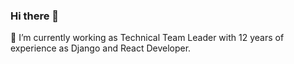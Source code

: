 ### Hi there 👋
🔭 I’m currently working as Technical Team Leader with 12 years of experience as Django and React Developer.
<!--

<h3 align="center">A Senior full-stack Developer from Belgium</h3>

<p align="center">
 <img width="100px" src="https://res.cloudinary.com/anuraghazra/image/upload/v1594908242/logo_ccswme.svg" align="center" alt="GitHub Readme Stats" />
 <h2 align="center">GitHub Readme Stats</h2>
 <p align="center">Get dynamically generated GitHub stats on your readmes!</p>
</p>
  <p align="center">
    <a href="https://github.com/abdelkhalekbakkari/github-readme-stats/actions">
      <img alt="Tests Passing" src="https://github.com/abdelkhalekbakkari/github-readme-stats/workflows/Test/badge.svg" />
    </a>
    <a href="https://codecov.io/gh/abdelkhalekbakkari/github-readme-stats">
      <img src="https://codecov.io/gh/abdelkhalekbakkari/github-readme-stats/branch/master/graph/badge.svg" />
    </a>
    <a href="https://github.com/abdelkhalekbakkari/github-readme-stats/issues">
      <img alt="Issues" src="https://img.shields.io/github/issues/abdelkhalekbakkari/github-readme-stats?color=0088ff" />
    </a>
    <a href="https://github.com/abdelkhalekbakkari/github-readme-stats/pulls">
      <img alt="GitHub pull requests" src="https://img.shields.io/github/issues-pr/abdelkhalekbakkari/github-readme-stats?color=0088ff" />
    </a>
    <br />
    <br />
    <a href="https://a.paddle.com/v2/click/16413/119403?link=1227">
      <img src="https://img.shields.io/badge/Supported%20by-VSCode%20Power%20User%20%E2%86%92-gray.svg?colorA=655BE1&colorB=4F44D6&style=for-the-badge"/>
    </a>
    <a href="https://a.paddle.com/v2/click/16413/119403?link=2345">
      <img src="https://img.shields.io/badge/Supported%20by-Node%20Cli.com%20%E2%86%92-gray.svg?colorA=61c265&colorB=4CAF50&style=for-the-badge"/>
    </a>
  </p>

  <p align="center">
    <a href="#demo">View Demo</a>
    ·
    <a href="https://github.com/abdelkhalekbakkari/github-readme-stats/issues/new/choose">Report Bug</a>
    ·
    <a href="https://github.com/abdelkhalekbakkari/github-readme-stats/issues/new/choose">Request Feature</a>
  </p>
  <p align="center">
    <a href="/docs/readme_fr.md">Français </a>
    ·
    <a href="/docs/readme_cn.md">简体中文</a>
    ·
    <a href="/docs/readme_es.md">Español</a>
    ·
    <a href="/docs/readme_de.md">Deutsch</a>
    ·
    <a href="/docs/readme_ja.md">日本語</a>
    ·
    <a href="/docs/readme_pt-BR.md">Português Brasileiro</a>
    ·
    <a href="/docs/readme_it.md">Italiano</a>
    ·
    <a href="/docs/readme_kr.md">한국어</a>
    .
    <a href="/docs/readme_nl.md">Nederlands</a>
    .
    <a href="/docs/readme_np.md">नेपाली</a>
    .
    <a href="/docs/readme_tr.md">Türkçe</a>
  </p>
</p>
<p align="center">Love the project? Please consider <a href="https://www.paypal.me/abdelkhalekbakkari">donating</a> to help it improve!







### Themes

With inbuilt themes, you can customize the look of the card without doing any [manual customization](#customization).

Use `&theme=THEME_NAME` parameter like so :-

```md
![Anurag's GitHub stats](https://github-readme-stats.vercel.app/api?username=abdelkhalekbakkari&show_icons=true&theme=radical)
```

#### All inbuilt themes :-

dark, radical, merko, gruvbox, tokyonight, onedark, cobalt, synthwave, highcontrast, dracula

<img src="https://res.cloudinary.com/anuraghazra/image/upload/v1595174536/grs-themes_l4ynja.png" alt="GitHub Readme Stats Themes" width="600px"/>

You can look at a preview for [all available themes](./themes/README.md) or checkout the [theme config file](./themes/index.js) & **you can also contribute new themes** if you like :D

### Customization

You can customize the appearance of your `Stats Card` or `Repo Card` however you wish with URL params.

#### Common Options:

- `title_color` - Card's title color _(hex color)_
- `text_color` - Body text color _(hex color)_
- `icon_color` - Icons color if available _(hex color)_
- `border_color` - Card's border color _(hex color)_. (Does not apply when `hide_border` is enabled)
- `bg_color` - Card's background color _(hex color)_ **or** a gradient in the form of _angle,start,end_
- `hide_border` - Hides the card's border _(boolean)_
- `theme` - name of the theme, choose from [all available themes](./themes/README.md)
- `cache_seconds` - set the cache header manually _(min: 1800, max: 86400)_
- `locale` - set the language in the card _(e.g. cn, de, es, etc.)_
- `border_radius` - Corner rounding on the card_

##### Gradient in bg_color

You can provide multiple comma-separated values in bg_color option to render a gradient, the format of the gradient is :-

```
&bg_color=DEG,COLOR1,COLOR2,COLOR3...COLOR10
```

> Note on cache: Repo cards have a default cache of 4 hours (14400 seconds) if the fork count & star count is less than 1k, otherwise, it's 2 hours (7200 seconds). Also, note that the cache is clamped to a minimum of 2 hours and a maximum of 24 hours.

#### Stats Card Exclusive Options:

- `hide` - Hides the specified items from stats _(Comma-separated values)_
- `hide_title` - _(boolean)_
- `hide_rank` - _(boolean)_ hides the rank and automatically resizes the card width
- `show_icons` - _(boolean)_
- `include_all_commits` - Count total commits instead of just the current year commits _(boolean)_
- `count_private` - Count private commits _(boolean)_
- `line_height` - Sets the line-height between text _(number)_
- `custom_title` - Sets a custom title for the card
- `disable_animations` - Disables all animations in the card _(boolean)_

#### Repo Card Exclusive Options:

- `show_owner` - Show the repo's owner name _(boolean)_

#### Language Card Exclusive Options:

- `hide` - Hide the languages specified from the card _(Comma-separated values)_
- `hide_title` - _(boolean)_
- `layout` - Switch between two available layouts `default` & `compact`
- `card_width` - Set the card's width manually _(number)_
- `langs_count` - Show more languages on the card, between 1-10, defaults to 5 _(number)_
- `exclude_repo` - Exclude specified repositories _(Comma-separated values)_
- `custom_title` - Sets a custom title for the card

> :warning: **Important:**
> Language names should be uri-escaped, as specified in [Percent Encoding](https://en.wikipedia.org/wiki/Percent-encoding)
> (i.e: `c++` should become `c%2B%2B`, `jupyter notebook` should become `jupyter%20notebook`, etc.) You can use
> [urlencoder.org](https://www.urlencoder.org/) to help you do this automatically.

#### Wakatime Card Exclusive Options:

- `hide` - Hide the languages specified from the card _(Comma-separated values)_
- `hide_title` - _(boolean)_
- `line_height` - Sets the line-height between text _(number)_
- `hide_progress` - Hides the progress bar and percentage _(boolean)_
- `custom_title` - Sets a custom title for the card
- `layout` - Switch between two available layouts `default` & `compact`
- `langs_count` - Limit number of languages on the card, defaults to all reported langauges
- `api_domain` - Set a custom API domain for the card, e.g. to use services like [Hakatime](https://github.com/mujx/hakatime) or [Wakapi](https://github.com/muety/wakapi)
- `range` – Request a range different from your WakaTime default, e.g. `last_7_days`. See [WakaTime API docs](https://wakatime.com/developers#stats) for list of available options.

---

# GitHub Extra Pins

GitHub extra pins allow you to pin more than 6 repositories in your profile using a GitHub readme profile.

Yay! You are no longer limited to 6 pinned repositories.

### Usage

Copy-paste this code into your readme and change the links.

Endpoint: `api/pin?username=abdelkhalekbakkari&repo=github-readme-stats`

```md
[![Readme Card](https://github-readme-stats.vercel.app/api/pin/?username=abdelkhalekbakkari&repo=github-readme-stats)](https://github.com/abdelkhalekbakkari/github-readme-stats)
```

### Demo

[![Readme Card](https://github-readme-stats.vercel.app/api/pin/?username=abdelkhalekbakkari&repo=github-readme-stats)](https://github.com/abdelkhalekbakkari/github-readme-stats)

Use [show_owner](#customization) variable to include the repo's owner username

[![Readme Card](https://github-readme-stats.vercel.app/api/pin/?username=abdelkhalekbakkari&repo=github-readme-stats&show_owner=true)](https://github.com/abdelkhalekbakkari/github-readme-stats)

# Top Languages Card

The top languages card show a GitHub user's most frequently used top language.

_NOTE: Top Languages does not indicate my skill level or anything like that; it's a GitHub metric to determine which languages have the most code on GitHub. It's a new feature of github-readme-stats._

### Usage

Copy-paste this code into your readme and change the links.

Endpoint: `api/top-langs?username=abdelkhalekbakkari`

```md
[![Top Langs](https://github-readme-stats.vercel.app/api/top-langs/?username=abdelkhalekbakkari)](https://github.com/abdelkhalekbakkari/github-readme-stats)
```

### Exclude individual repositories

You can use `?exclude_repo=repo1,repo2` parameter to exclude individual repositories.

```md
[![Top Langs](https://github-readme-stats.vercel.app/api/top-langs/?username=abdelkhalekbakkari&exclude_repo=github-readme-stats,abdelkhalekbakkari.github.io)](https://github.com/abdelkhalekbakkari/github-readme-stats)
```

### Hide individual languages

You can use `?hide=language1,language2` parameter to hide individual languages.

```md
[![Top Langs](https://github-readme-stats.vercel.app/api/top-langs/?username=abdelkhalekbakkari&hide=javascript,html)](https://github.com/abdelkhalekbakkari/github-readme-stats)
```

### Show more languages

You can use the `&langs_count=` option to increase or decrease the number of languages shown on the card. Valid values are integers between 1 and 10 (inclusive), and the default is 5.

```md
[![Top Langs](https://github-readme-stats.vercel.app/api/top-langs/?username=abdelkhalekbakkari&langs_count=8)](https://github.com/abdelkhalekbakkari/github-readme-stats)
```

### Compact Language Card Layout

You can use the `&layout=compact` option to change the card design.

```md
[![Top Langs](https://github-readme-stats.vercel.app/api/top-langs/?username=abdelkhalekbakkari&layout=compact)](https://github.com/abdelkhalekbakkari/github-readme-stats)
```

### Demo

[![Top Langs](https://github-readme-stats.vercel.app/api/top-langs/?username=anuraghazra)](https://github.com/anuraghazra/github-readme-stats)

- Compact layout

[![Top Langs](https://github-readme-stats.vercel.app/api/top-langs/?username=abdelkhalekbakkari&layout=compact)](https://github.com/abdelkhalekbakkari/github-readme-stats)

# Wakatime Week Stats

Change the `?username=` value to your [Wakatime](https://wakatime.com) username.

```md
[![willianrod's wakatime stats](https://github-readme-stats.vercel.app/api/wakatime?username=abdelkhalekbakkari)](https://github.com/abdelkhalekbakkari/github-readme-stats)
```

### Demo

[![willianrod's wakatime stats](https://github-readme-stats.vercel.app/api/wakatime?username=abdelkhalekbakkari)](https://github.com/abdelkhalekbakkari/github-readme-stats)

[![willianrod's wakatime stats](https://github-readme-stats.vercel.app/api/wakatime?username=abdelkhalekbakkari&hide_progress=true)](https://github.com/abdelkhalekbakkari/github-readme-stats)

- Compact layout

[![willianrod's wakatime stats](https://github-readme-stats.vercel.app/api/wakatime?username=abdelkhalekbakkari&layout=compact)](https://github.com/abdelkhalekbakkari/github-readme-stats)

---

### All Demos

- Default

![Anurag's GitHub stats](https://github-readme-stats.vercel.app/api?username=anuraghazra)

- Hiding specific stats

![Anurag's GitHub stats](https://github-readme-stats.vercel.app/api?username=anuraghazra&hide=contribs,issues)

- Showing icons

![Anurag's GitHub stats](https://github-readme-stats.vercel.app/api?username=anuraghazra&hide=issues&show_icons=true)

- Customize Border Color

![Anurag's GitHub stats](https://github-readme-stats.vercel.app/api?username=anuraghazra&border_color=2e4058)

- Include All Commits

![Anurag's GitHub stats](https://github-readme-stats.vercel.app/api?username=anuraghazra&include_all_commits=true)

- Themes

Choose from any of the [default themes](#themes)

![Anurag's GitHub stats](https://github-readme-stats.vercel.app/api?username=anuraghazra&show_icons=true&theme=radical)

- Gradient

![Anurag's GitHub stats](https://github-readme-stats.vercel.app/api?username=anuraghazra&bg_color=30,e96443,904e95&title_color=fff&text_color=fff)

- Customizing stats card

![Anurag's GitHub stats](https://github-readme-stats.vercel.app/api/?username=anuraghazra&show_icons=true&title_color=fff&icon_color=79ff97&text_color=9f9f9f&bg_color=151515)

- Setting card locale

![Anurag's GitHub stats](https://github-readme-stats.vercel.app/api/?username=anuraghazra&locale=es)

- Customizing repo card

![Customized Card](https://github-readme-stats.vercel.app/api/pin?username=anuraghazra&repo=github-readme-stats&title_color=fff&icon_color=f9f9f9&text_color=9f9f9f&bg_color=151515)

- Top languages

[![Top Langs](https://github-readme-stats.vercel.app/api/top-langs/?username=anuraghazra)](https://github.com/anuraghazra/github-readme-stats)

- Wakatime card

[![willianrod's wakatime stats](https://github-readme-stats.vercel.app/api/wakatime?username=willianrod)](https://github.com/anuraghazra/github-readme-stats)

---

### Quick Tip (Align The Repo Cards)

You usually won't be able to layout the images side by side. To do that you can use this approach:

```html
<a href="https://github.com/anuraghazra/github-readme-stats">
  <img align="center" src="https://github-readme-stats.vercel.app/api/pin/?username=anuraghazra&repo=github-readme-stats" />
</a>
<a href="https://github.com/anuraghazra/convoychat">
  <img align="center" src="https://github-readme-stats.vercel.app/api/pin/?username=anuraghazra&repo=convoychat" />
</a>
```

## Deploy on your own Vercel instance

#### [Check Out Step By Step Video Tutorial By @codeSTACKr](https://youtu.be/n6d4KHSKqGk?t=107)

Since the GitHub API only allows 5k requests per hour, my `https://github-readme-stats.vercel.app/api` could possibly hit the rate limiter. If you host it on your own Vercel server, then you don't have to worry about anything. Click on the deploy button to get started!

NOTE: Since [#58](https://github.com/anuraghazra/github-readme-stats/pull/58) we should be able to handle more than 5k requests and have no issues with downtime :D

[![Deploy to Vercel](https://vercel.com/button)](https://vercel.com/import/project?template=https://github.com/anuraghazra/github-readme-stats)

<details>
 <summary><b> Guide on setting up Vercel  🔨 </b></summary>

1. Go to [vercel.com](https://vercel.com/)
1. Click on `Log in`
   ![](https://files.catbox.moe/tct1wg.png)
1. Sign in with GitHub by pressing `Continue with GitHub`
   ![](https://files.catbox.moe/btd78j.jpeg)
1. Sign into GitHub and allow access to all repositories, if prompted
1. Fork this repo
1. After forking the repo, open the [`vercel.json`](https://github.com/anuraghazra/github-readme-stats/blob/master/vercel.json#L5) file and change the `maxDuration` field to `10`
1. Go back to your [Vercel dashboard](https://vercel.com/dashboard)
1. Select `Import Project`
   ![](https://files.catbox.moe/qckos0.png)
1. Select `Import Git Repository`. Select root and keep everything as is.
   ![](https://files.catbox.moe/pqub9q.png)
1. Create a personal access token (PAT) [here](https://github.com/settings/tokens/new) and enable the `repo` permissions (this allows access to see private repo stats)
1. Add the PAT as an environment variable named `PAT_1` (as shown).
   ![](https://files.catbox.moe/0ez4g7.png)
1. Click deploy, and you're good to go. See your domains to use the API!

</details>

## :sparkling_heart: Support the project

I open-source almost everything I can, and I try to reply to everyone needing help using these projects. Obviously,
this takes time. You can use this service for free.

However, if you are using this project and are happy with it or just want to encourage me to continue creating stuff, there are few ways you can do it :-

- Giving proper credit when you use github-readme-stats on your readme, linking back to it :D
- Starring and sharing the project :rocket:
- [![paypal.me/anuraghazra](https://ionicabizau.github.io/badges/paypal.svg)](https://www.paypal.me/anuraghazra) - You can make one-time donations via PayPal. I'll probably buy a ~~coffee~~ tea. :tea:

Thanks! :heart:

---

[![https://vercel.com?utm_source=github_readme_stats_team&utm_campaign=oss](./powered-by-vercel.svg)](https://vercel.com?utm_source=github_readme_stats_team&utm_campaign=oss)


Contributions are welcome! <3

Made with :heart: and JavaScript.
